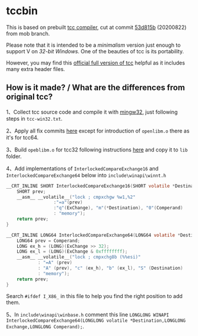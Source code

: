 # tccbin

This is based on prebuilt [tcc compiler](https://repo.or.cz/tinycc.git), cut at commit [53d815b](https://repo.or.cz/tinycc.git/commit/53d815b8a0364a85b66c3b37884fca087b923267) (20200822) from mob branch. 

Please note that it is intended to be a *minimalism* version just enough to support V on *32-bit Windows*. One of the beauties of tcc is its portability. 

However, you may find this [official full version of tcc](http://download.savannah.gnu.org/releases/tinycc/winapi-full-for-0.9.27.zip) helpful as it includes many extra header files.

## How is it made? / What are the differences from original tcc? 

1、Collect tcc source code and compile it with [mingw32](https://sourceforge.net/projects/mingw-w64/files), just following steps in `tcc-win32.txt`.

2、Apply all fix commits [here](https://github.com/vlang/tccbin_win/commits/master) except for introduction of `openlibm.o` there as it's for tcc64.

3、Build `opeblibm.o` for tcc32 following instructions [here](https://github.com/spaceface777/openlibm-tcc) and copy it to `lib` folder.

4、Add implementations of `InterlockedCompareExchange16` and `InterlockedCompareExchange64` below into `include\winapi\winnt.h`

```C
__CRT_INLINE SHORT InterlockedCompareExchange16(SHORT volatile *Destination,SHORT ExChange,SHORT Comperand) {
	SHORT prev;
	__asm__ __volatile__("lock ; cmpxchgw %w1,%2"
	              :"=a"(prev)
	              :"q"(ExChange), "m"(*Destination), "0"(Comperand)
	              : "memory");
	return prev;
}

__CRT_INLINE LONG64 InterlockedCompareExchange64(LONG64 volatile *Destination,LONG64 ExChange,LONG64 Comperand) {
	LONG64 prev = Comperand;
	LONG ex_h = (LONG)(ExChange >> 32);
	LONG ex_l = (LONG)(ExChange & 0xffffffff);
	__asm__ __volatile__("lock ; cmpxchg8b (%%esi)"
			: "=A" (prev)
			: "A" (prev), "c" (ex_h), "b" (ex_l), "S" (Destination)
			: "memory");
	return prev;
}
```

Search `#ifdef I_X86_` in this file to help you find the right position to add them.

5、In `include\winapi\winbase.h` comment this line `LONGLONG WINAPI InterlockedCompareExchange64(LONGLONG volatile *Destination,LONGLONG Exchange,LONGLONG Comperand);`.
